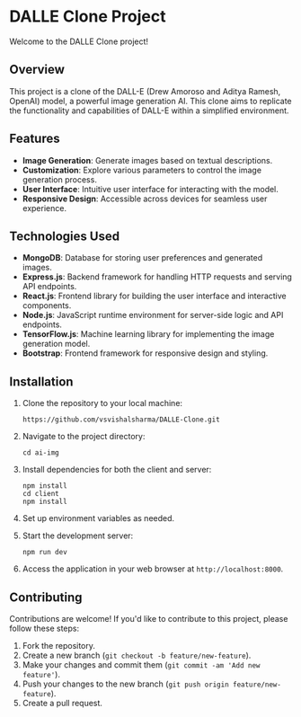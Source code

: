 # DALLE Clone Project

Welcome to the DALLE Clone project!

## Overview

This project is a clone of the DALL-E (Drew Amoroso and Aditya Ramesh, OpenAI) model, a powerful image generation AI. This clone aims to replicate the functionality and capabilities of DALL-E within a simplified environment.

## Features

- **Image Generation**: Generate images based on textual descriptions.
- **Customization**: Explore various parameters to control the image generation process.
- **User Interface**: Intuitive user interface for interacting with the model.
- **Responsive Design**: Accessible across devices for seamless user experience.

## Technologies Used

- **MongoDB**: Database for storing user preferences and generated images.
- **Express.js**: Backend framework for handling HTTP requests and serving API endpoints.
- **React.js**: Frontend library for building the user interface and interactive components.
- **Node.js**: JavaScript runtime environment for server-side logic and API endpoints.
- **TensorFlow.js**: Machine learning library for implementing the image generation model.
- **Bootstrap**: Frontend framework for responsive design and styling.

## Installation

1. Clone the repository to your local machine:

    ```
   https://github.com/vsvishalsharma/DALLE-Clone.git
    ```

2. Navigate to the project directory:

    ```
    cd ai-img
    ```

3. Install dependencies for both the client and server:

    ```
    npm install
    cd client
    npm install
    ```

4. Set up environment variables as needed.

5. Start the development server:

    ```
    npm run dev
    ```

6. Access the application in your web browser at `http://localhost:8000`.

## Contributing

Contributions are welcome! If you'd like to contribute to this project, please follow these steps:

1. Fork the repository.
2. Create a new branch (`git checkout -b feature/new-feature`).
3. Make your changes and commit them (`git commit -am 'Add new feature'`).
4. Push your changes to the new branch (`git push origin feature/new-feature`).
5. Create a pull request.


